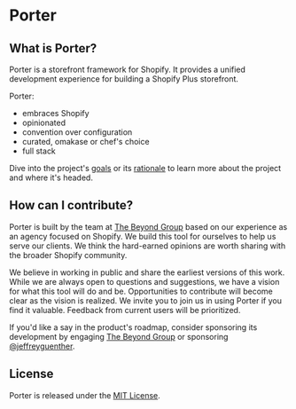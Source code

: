 # Porter

## What is Porter?

Porter is a storefront framework for Shopify. It provides a unified
development experience for building a Shopify Plus storefront.

Porter:

- embraces Shopify
- opinionated
- convention over configuration
- curated, omakase or chef's choice
- full stack

Dive into the project's [goals](/docs) or its [rationale](/docs/rationale.md) to learn
more about the project and where it's headed.

## How can I contribute?

Porter is built by the team at [The Beyond Group](https://thebeyondgroup.com)
based on our experience as an agency focused on Shopify. We build this
tool for ourselves to help us serve our clients. We think the hard-earned opinions
are worth sharing with the broader Shopify community.

We believe in working in public and share the earliest versions of this work.
While we are always open to questions and suggestions, we have a vision for
what this tool will do and be. Opportunities to contribute will become clear as
the vision is realized. We invite you to join us in using Porter if you find it
valuable. Feedback from current users will be prioritized.

If you'd like a say in the product's roadmap, consider sponsoring its
development by engaging [The Beyond
Group](mailto:hello@thebeyondgroup.la?subject=Let's%20work%20together) or
sponsoring [@jeffreyguenther](https://github.com/jeffreyguenther).

## License

Porter is released under the [MIT License](https://opensource.org/license/mit/).
